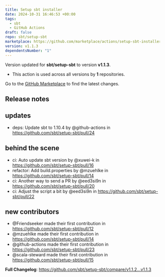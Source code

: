 ```yaml
---
title: Setup sbt installer
date: 2024-10-31 16:46:53 +00:00
tags:
  - sbt
  - GitHub Actions
draft: false
repo: sbt/setup-sbt
marketplace: https://github.com/marketplace/actions/setup-sbt-installer
version: v1.1.3
dependentsNumber: "1"
---
```



Version updated for **sbt/setup-sbt** to version **v1.1.3**.
- This action is used across all versions by **1** repositories.

Go to the [GitHub Marketplace](https://github.com/marketplace/actions/setup-sbt-installer) to find the latest changes.

## Release notes

## updates

* deps: Update sbt to 1.10.4 by @github-actions in https://github.com/sbt/setup-sbt/pull/24

## behind the scene

* ci: Auto update sbt version by @xuwei-k in https://github.com/sbt/setup-sbt/pull/16
* refactor: Add build.properties by @mzuehlke in https://github.com/sbt/setup-sbt/pull/14
* ci: Another way to send a PR by @eed3si9n in https://github.com/sbt/setup-sbt/pull/20
* ci: Adjust the script a bit by @eed3si9n in https://github.com/sbt/setup-sbt/pull/22

## new contributors
* @Friendseeker made their first contribution in https://github.com/sbt/setup-sbt/pull/12
* @mzuehlke made their first contribution in https://github.com/sbt/setup-sbt/pull/14
* @github-actions made their first contribution in https://github.com/sbt/setup-sbt/pull/23
* @scala-steward made their first contribution in https://github.com/sbt/setup-sbt/pull/15

**Full Changelog**: https://github.com/sbt/setup-sbt/compare/v1.1.2...v1.1.3
